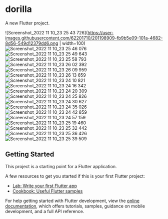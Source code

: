 # dorilla

A new Flutter project.


![Screenshot_2022 11 10_23 25 43 726](https://user-images.githubusercontent.com/62201710/201198909-fb9b5e09-101a-4682-8d56-549d12379dd6.png | width=100)
![Screenshot_2022 11 10_23 25 46 076](https://user-images.githubusercontent.com/62201710/201198922-90aaa8d8-7a2c-4634-9f6d-77af201ec817.png)
![Screenshot_2022 11 10_23 25 49 643](https://user-images.githubusercontent.com/62201710/201198924-1a2e007a-84fe-48ca-9d67-2bc288fa8571.png)
![Screenshot_2022 11 10_23 25 58 793](https://user-images.githubusercontent.com/62201710/201198928-7c602fdc-3a74-4ba8-9b1e-625ca3255655.png)
![Screenshot_2022 11 10_23 26 02 392](https://user-images.githubusercontent.com/62201710/201198930-d4e0a5f8-e067-4e80-94ee-902f8f64bcd7.png)
![Screenshot_2022 11 10_23 26 09 959](https://user-images.githubusercontent.com/62201710/201198934-d39b0dc6-7517-465f-9d2f-d2c9878dc17e.png)
![Screenshot_2022 11 10_23 26 13 659](https://user-images.githubusercontent.com/62201710/201198937-cc2136e5-9ada-44a7-b4b5-860891cb23c7.png)
![Screenshot_2022 11 10_23 24 10 821](https://user-images.githubusercontent.com/62201710/201198943-b4897605-2bfa-4d0f-825a-34fcf754fe6f.png)
![Screenshot_2022 11 10_23 24 16 342](https://user-images.githubusercontent.com/62201710/201198945-e2149696-aefd-4ff5-9353-3ceb19eea36f.png)
![Screenshot_2022 11 10_23 24 20 309](https://user-images.githubusercontent.com/62201710/201198949-b7f6e3f5-de95-4179-8aac-3de4a622bee7.png)
![Screenshot_2022 11 10_23 24 25 826](https://user-images.githubusercontent.com/62201710/201198950-adf7a40d-910d-4f9b-b5ce-7968a868bce0.png)
![Screenshot_2022 11 10_23 24 30 627](https://user-images.githubusercontent.com/62201710/201198951-89607acc-daae-4682-acf9-b063792f45f1.png)
![Screenshot_2022 11 10_23 24 35 026](https://user-images.githubusercontent.com/62201710/201198956-12ebb53e-4100-42f5-b635-138b4569ec5a.png)
![Screenshot_2022 11 10_23 24 42 859](https://user-images.githubusercontent.com/62201710/201198960-9ca40ffb-d351-49eb-b42f-9fa10ac409cf.png)
![Screenshot_2022 11 10_23 24 57 159](https://user-images.githubusercontent.com/62201710/201198964-d9b0f399-abe7-4ccf-9874-7cae9352f84c.png)
![Screenshot_2022 11 10_23 25 19 460](https://user-images.githubusercontent.com/62201710/201198967-28401be3-5b35-4ace-a0fa-f232f32d3789.png)
![Screenshot_2022 11 10_23 25 32 442](https://user-images.githubusercontent.com/62201710/201198971-fa7fa62c-a4e6-44f0-8321-b12a288f37a6.png)
![Screenshot_2022 11 10_23 25 36 426](https://user-images.githubusercontent.com/62201710/201198973-c73ffd0c-c88e-4a2b-aa8b-d3891fd73027.png)
![Screenshot_2022 11 10_23 25 39 509](https://user-images.githubusercontent.com/62201710/201198975-bd9fe2bd-a487-4e6b-b6ab-c6e4f7186bc9.png)



## Getting Started

This project is a starting point for a Flutter application.

A few resources to get you started if this is your first Flutter project:

- [Lab: Write your first Flutter app](https://docs.flutter.dev/get-started/codelab)
- [Cookbook: Useful Flutter samples](https://docs.flutter.dev/cookbook)

For help getting started with Flutter development, view the
[online documentation](https://docs.flutter.dev/), which offers tutorials,
samples, guidance on mobile development, and a full API reference.
